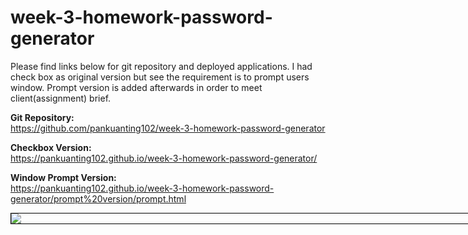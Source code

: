 # week-3-homework-password-generator
Please find links below for git repository and deployed applications.
I had check box as original version but see the requirement is to prompt users window.
Prompt version is added afterwards in order to meet client(assignment) brief.


<b>Git Repository:</b>
<br>https://github.com/pankuanting102/week-3-homework-password-generator

<b>Checkbox Version:</b> 
<br>https://pankuanting102.github.io/week-3-homework-password-generator/

<b>Window Prompt Version:</b>
<br>https://pankuanting102.github.io/week-3-homework-password-generator/prompt%20version/prompt.html

<div style="width: 90vw; margin: auto; border: 1px black solid">
<img src="/asset/Oct-01-2020 01-03-05.gif">
</div>



